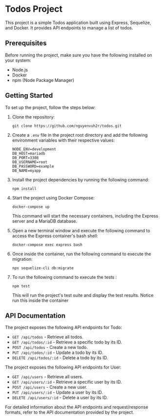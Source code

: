 # Todos Project

This project is a simple Todos application built using Express, Sequelize, and Docker. It provides API endpoints to manage a list of todos.

## Prerequisites

Before running the project, make sure you have the following installed on your system:

- Node.js
- Docker
- npm (Node Package Manager)

## Getting Started

To set up the project, follow the steps below:

1. Clone the repository:

   ```
   git clone https://github.com/nguyenvuh2r/todos.git
   ```

2. Create a `.env` file in the project root directory and add the following environment variables with their respective values:

   ```
   NODE_ENV=development
   DB_HOST=mariadb
   DB_PORT=3308
   DB_USERNAME=root
   DB_PASSWORD=example
   DB_NAME=myapp
   ```

3. Install the project dependencies by running the following command:

   ```
   npm install
   ```

4. Start the project using Docker Compose:

   ```
   docker-compose up
   ```

   This command will start the necessary containers, including the Express server and a MariaDB database.

5. Open a new terminal window and execute the following command to access the Express container's bash shell:

   ```
   docker-compose exec express bash
   ```
6. Once inside the container, run the following command to execute the migration:

   ```
   npx sequelize-cli db:migrate
   ```
   
7. To run the following command to execute the tests :

   ```
   npm test
   ```

   This will run the project's test suite and display the test results.
   Notice run this inside the container

## API Documentation

The project exposes the following API endpoints for Todo:
- `GET /api/todos` - Retrieve all todos.
- `GET /api/todos/:id` - Retrieve a specific todo by its ID.
- `POST /api/todos` - Create a new todo.
- `PUT /api/todos/:id` - Update a todo by its ID.
- `DELETE /api/todos/:id` - Delete a todo by its ID.

The project exposes the following API endpoints for User:
- `GET /api/users` - Retrieve all users.
- `GET /api/users/:id` - Retrieve a specific user by its ID.
- `POST /api/users` - Create a new user.
- `PUT /api/users/:id` - Update a user by its ID.
- `DELETE /api/users/:id` - Delete a user by its ID.

For detailed information about the API endpoints and request/response formats, refer to the API documentation provided by the project.
